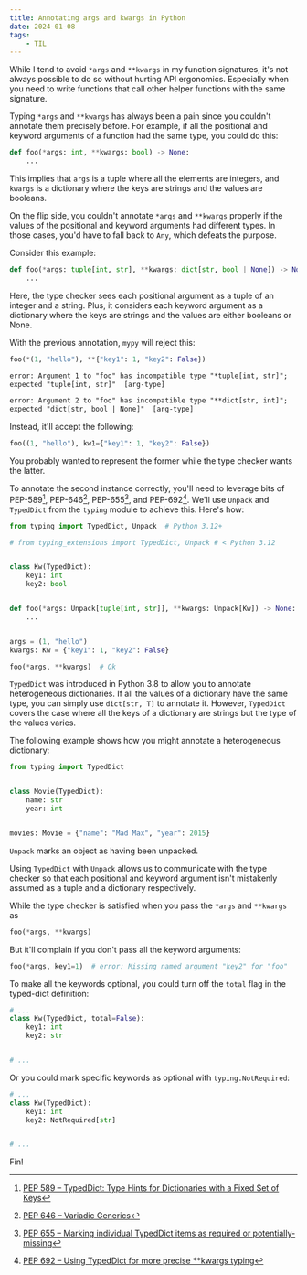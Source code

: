 ```yaml
---
title: Annotating args and kwargs in Python
date: 2024-01-08
tags:
    - TIL
---
```


While I tend to avoid `*args` and `**kwargs` in my function signatures, it's not always
possible to do so without hurting API ergonomics. Especially when you need to write
functions that call other helper functions with the same signature.

Typing `*args` and `**kwargs` has always been a pain since you couldn't annotate them
precisely before. For example, if all the positional and keyword arguments of a function had
the same type, you could do this:

```python
def foo(*args: int, **kwargs: bool) -> None:
    ...
```

This implies that `args` is a tuple where all the elements are integers, and `kwargs` is a
dictionary where the keys are strings and the values are booleans.

On the flip side, you couldn't annotate `*args` and `**kwargs` properly if the values of the
positional and keyword arguments had different types. In those cases, you'd have to fall
back to `Any`, which defeats the purpose.

Consider this example:

```python
def foo(*args: tuple[int, str], **kwargs: dict[str, bool | None]) -> None:
    ...
```

Here, the type checker sees each positional argument as a tuple of an integer and a string.
Plus, it considers each keyword argument as a dictionary where the keys are strings and the
values are either booleans or None.

With the previous annotation, `mypy` will reject this:

```python
foo(*(1, "hello"), **{"key1": 1, "key2": False})
```

```txt
error: Argument 1 to "foo" has incompatible type "*tuple[int, str]";
expected "tuple[int, str]"  [arg-type]

error: Argument 2 to "foo" has incompatible type "**dict[str, int]";
expected "dict[str, bool | None]"  [arg-type]
```

Instead, it'll accept the following:

```python
foo((1, "hello"), kw1={"key1": 1, "key2": False})
```

You probably wanted to represent the former while the type checker wants the latter.

To annotate the second instance correctly, you'll need to leverage bits of PEP-589[^1],
PEP-646[^2], PEP-655[^3], and PEP-692[^4]. We'll use `Unpack` and `TypedDict` from the
`typing` module to achieve this. Here's how:

```python {hl_lines=11}
from typing import TypedDict, Unpack  # Python 3.12+

# from typing_extensions import TypedDict, Unpack # < Python 3.12


class Kw(TypedDict):
    key1: int
    key2: bool


def foo(*args: Unpack[tuple[int, str]], **kwargs: Unpack[Kw]) -> None:
    ...


args = (1, "hello")
kwargs: Kw = {"key1": 1, "key2": False}

foo(*args, **kwargs)  # Ok
```

`TypedDict` was introduced in Python 3.8 to allow you to annotate heterogeneous
dictionaries. If all the values of a dictionary have the same type, you can simply use
`dict[str, T]` to annotate it. However, `TypedDict` covers the case where all the keys of a
dictionary are strings but the type of the values varies.

The following example shows how you might annotate a heterogeneous dictionary:

```python {hl_lines=9}
from typing import TypedDict


class Movie(TypedDict):
    name: str
    year: int


movies: Movie = {"name": "Mad Max", "year": 2015}
```

`Unpack` marks an object as having been unpacked.

Using `TypedDict` with `Unpack` allows us to communicate with the type checker so that each
positional and keyword argument isn't mistakenly assumed as a tuple and a dictionary
respectively.

While the type checker is satisfied when you pass the `*args` and `**kwargs` as

```python
foo(*args, **kwargs)
```

But it'll complain if you don't pass all the keyword arguments:

```python
foo(*args, key1=1)  # error: Missing named argument "key2" for "foo"
```

To make all the keywords optional, you could turn off the `total` flag in the typed-dict
definition:

```python {hl_lines=2}
# ...
class Kw(TypedDict, total=False):
    key1: int
    key2: str


# ...
```

Or you could mark specific keywords as optional with `typing.NotRequired`:

```python {hl_lines=4}
# ...
class Kw(TypedDict):
    key1: int
    key2: NotRequired[str]


# ...
```

Fin!

[^1]:
    [PEP 589 – TypedDict: Type Hints for Dictionaries with a Fixed Set of Keys](https://peps.python.org/pep-0589/)

[^2]: [PEP 646 – Variadic Generics](https://peps.python.org/pep-0646/)
[^3]:
    [PEP 655 – Marking individual TypedDict items as required or potentially-missing](https://peps.python.org/pep-0655/)

[^4]:
    [PEP 692 – Using TypedDict for more precise \*\*kwargs typing](https://peps.python.org/pep-0692/)

